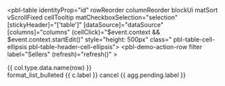 <pbl-table identityProp="id" rowReorder columnReorder
           blockUi
           matSort vScrollFixed
           cellTooltip
           matCheckboxSelection="selection"
           [stickyHeader]="['table']"
           [dataSource]="dataSource"
           [columns]="columns"
           (cellClick)="$event.context && $event.context.startEdit()"
           style="height: 500px"
           class=" pbl-table-cell-ellipsis pbl-table-header-cell-ellipsis">
  <pbl-demo-action-row filter label="Sellers" (refresh)="refresh()" ></pbl-demo-action-row>
  <div *negTableCellTypeDef="'countryNameDynamic'; col as col; row as row">{{ col.type.data.name(row) }}</div>

  <div *negTableHeaderCellTypeDef="'pbl-groupby-row'; col as col; table as table" negAggregationContainer #agg="negAggregationContainer"
       fxLayoutAlign="start center"
       style="position: absolute; height: 100%; width: 100%;">
    <mat-icon>format_list_bulleted</mat-icon>
    <mat-chip-list>
      <mat-chip *ngFor="let c of table.columnApi.groupByColumns"
                (removed)="table.columnApi.removeGroupBy(c)">
        {{ c.label }}
        <mat-icon matChipRemove>cancel</mat-icon>
      </mat-chip>
      <mat-chip *ngIf="agg.pending">
        {{ agg.pending.label }}
      </mat-chip>
    </mat-chip-list>
    <div *cdkDragPlaceholder></div>
  </div>
</pbl-table>
